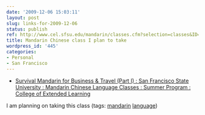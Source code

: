 ```yaml
---
date: '2009-12-06 15:03:11'
layout: post
slug: links-for-2009-12-06
status: publish
ref: http://www.cel.sfsu.edu/mandarin/classes.cfm?selection=classes&ID=1316393&Period=20102
title: Mandarin Chinese class I plan to take
wordpress_id: '445'
categories:
- Personal
- San Francisco
---
```


  * [Survival Mandarin for Business & Travel (Part I) : San Francisco State University : Mandarin Chinese Language Classes : Summer Program : College of Extended Learning](http://www.cel.sfsu.edu/mandarin/classes.cfm?selection=classes&ID=1316393&Period=20102)


I am planning on taking this class (tags: [mandarin](http://delicious.com/eob/mandarin) [language](http://delicious.com/eob/language))



